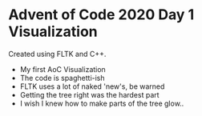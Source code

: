 # Advent of Code 2020 Day 1 Visualization

Created using FLTK and C++.
- My first AoC Visualization
- The code is spaghetti-ish
- FLTK uses a lot of naked 'new's, be warned
- Getting the tree right was the hardest part
- I wish I knew how to make parts of the tree glow..